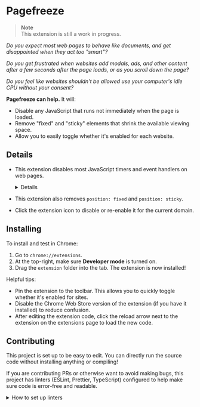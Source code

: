 # Pagefreeze

> **Note**\
> This extension is still a work in progress.

_Do you expect most web pages to behave like documents, and get disappointed
when they act too "smart"?_

_Do you get frustrated when websites add modals, ads, and other content after a
few seconds after the page loads, or as you scroll down the page?_

_Do you feel like websites shouldn't be allowed use your computer's idle CPU
without your consent?_

**Pagefreeze can help.** It will:

- Disable any JavaScript that runs not immediately when the page is loaded.
- Remove "fixed" and "sticky" elements that shrink the available viewing space.
- Allow you to easily toggle whether it's enabled for each website.

## Details

- This extension disables most JavaScript timers and event handlers on web
  pages.

  <details>

  - Allowed:
    - Initially-loaded, synchronous code
    - Code triggered by `load` events
    - Code triggered when a `fetch()` or `XMLHttpRequest` completes
  - Blocked (in a way that doesn't cause uncaught errors in the allowed code):
    - `addEventListener` on `window`, `document`, and `Element.prototype`\
      (except `load` events)
    - `setTimeout`, `setInterval`
    - `IntersectionObserver`

  </details>

- This extension also removes `position: fixed` and `position: sticky`.

- Click the extension icon to disable or re-enable it for the current domain.

## Installing

To install and test in Chrome:

1. Go to `chrome://extensions`.
2. At the top-right, make sure **Developer mode** is turned on.
3. Drag the `extension` folder into the tab. The extension is now installed!

Helpful tips:

- Pin the extension to the toolbar. This allows you to quickly toggle whether
  it's enabled for sites.
- Disable the Chrome Web Store version of the extension (if you have it
  installed) to reduce confusion.
- After editing the extension code, click the reload arrow next to the extension
  on the extensions page to load the new code.

## Contributing

This project is set up to be easy to edit. You can directly run the source code
without installing anything or compiling!

If you are contributing PRs or otherwise want to avoid making bugs, this project
has linters (ESLint, Prettier, TypeScript) configured to help make sure code is
error-free and readable.

<details>
<summary>How to set up linters</summary>

- To have these tools automatically check your code before each commit, just run
  `npm install`, `yarn install`, or `pnpm install`.
- You can also set up your editor to check for errors as you type. Follow the
  step above, then install the plugins/extensions for ESLint, Prettier, and
  TypeScript for your editor.
- Note that this project uses TypeScript but not TypeScript syntax. Instead, we
  use JavaScript with JSDoc comments that contain type information. This allows
  us to have TypeScript's type check but without needing to have a compile
  process. TS/JSDoc syntax reference:
  <https://www.typescriptlang.org/docs/handbook/type-checking-javascript-files.html>

</details>
